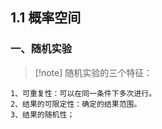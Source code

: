 ## 1.1 概率空间

### 一、随机实验

>[!note] 随机实验的三个特征：
```
1、可重复性：可以在同一条件下多次进行。
2、结果的可限定性：确定的结果范围。
3、结果的随机性；
```
